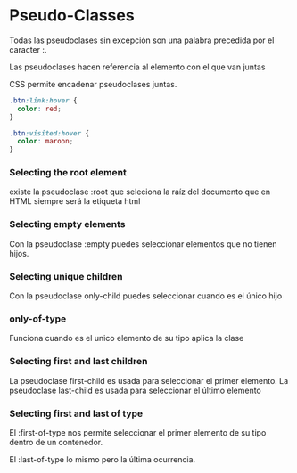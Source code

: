 # Pseudo-Classes

Todas las pseudoclases sin excepción son una palabra precedida por el caracter :.

Las pseudoclases hacen referencia al elemento con el que van juntas

CSS permite encadenar pseudoclases juntas.

```css
.btn:link:hover {
  color: red;
}

.btn:visited:hover {
  color: maroon;
}
```

### Selecting the root element

existe la pseudoclase :root que seleciona la raíz del documento que en HTML siempre será la etiqueta html

### Selecting empty elements

Con la pseudoclase :empty puedes seleccionar elementos que no tienen hijos.

### Selecting unique children

Con la pseudoclase only-child puedes seleccionar cuando es el único hijo

### only-of-type

Funciona cuando es el unico elemento de su tipo aplica la clase

### Selecting first and last children

La pseudoclase first-child es usada para seleccionar el primer elemento.
La pseudoclase last-child es usada para seleccionar el último elemento

### Selecting first and last of type

El :first-of-type nos permite seleccionar el primer elemento de su tipo dentro de un contenedor.

El :last-of-type lo mismo pero la última ocurrencia.
